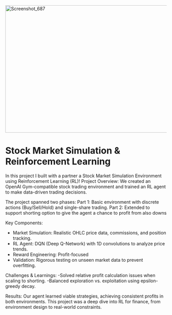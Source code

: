 <img width="695" height="398" alt="Screenshot_687" src="https://github.com/user-attachments/assets/8d5cb937-2059-40b0-ac12-0ce7fa163521" />

# Stock Market Simulation & Reinforcement Learning

In this project I built with a partner a Stock Market Simulation Environment using Reinforcement Learning (RL)!
Project Overview:
We created an OpenAI Gym-compatible stock trading environment and trained an RL agent to make data-driven trading decisions. 

The project spanned two phases:
Part 1: Basic environment with discrete actions (Buy/Sell/Hold) and single-share trading.
Part 2: Extended to support shorting option to give the agent a chance to profit from also downs

Key Components:
* Market Simulation: Realistic OHLC price data, commissions, and position tracking.
* RL Agent: DQN (Deep Q-Network) with 1D convolutions to analyze price trends.
* Reward Engineering: Profit-focused
* Validation: Rigorous testing on unseen market data to prevent overfitting.

Challenges & Learnings:
-Solved relative profit calculation issues when scaling to shorting.
-Balanced exploration vs. exploitation using epsilon-greedy decay.

Results:
Our agent learned viable strategies, achieving consistent profits in both environments.
This project was a deep dive into RL for finance, from environment design to real-world constraints.
